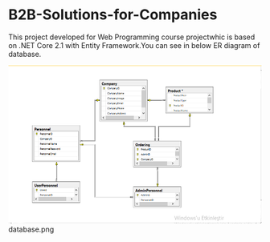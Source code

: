 # B2B-Solutions-for-Companies

This project developed for Web Programming course projectwhic is  based on .NET Core 2.1 with Entity Framework.You can see in below ER diagram of database.

![alt tag](https://github.com/mtnyrgn/B2B-Solutions-for-Companies/blob/master/database.png)
database.png
